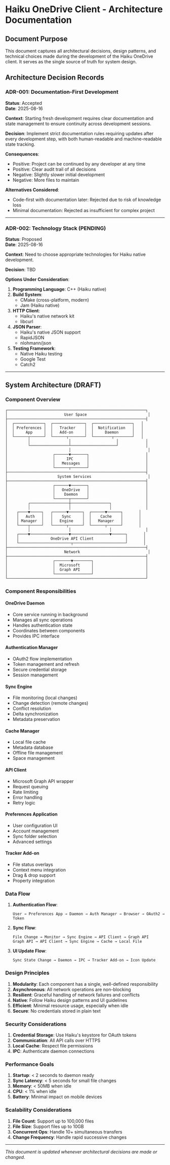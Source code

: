 # Haiku OneDrive Client - Architecture Documentation

## Document Purpose
This document captures all architectural decisions, design patterns, and technical choices made during the development of the Haiku OneDrive client. It serves as the single source of truth for system design.

## Architecture Decision Records

### ADR-001: Documentation-First Development
**Status**: Accepted  
**Date**: 2025-08-16

**Context**: Starting fresh development requires clear documentation and state management to ensure continuity across development sessions.

**Decision**: Implement strict documentation rules requiring updates after every development step, with both human-readable and machine-readable state tracking.

**Consequences**:
- Positive: Project can be continued by any developer at any time
- Positive: Clear audit trail of all decisions
- Negative: Slightly slower initial development
- Negative: More files to maintain

**Alternatives Considered**:
- Code-first with documentation later: Rejected due to risk of knowledge loss
- Minimal documentation: Rejected as insufficient for complex project

---

### ADR-002: Technology Stack (PENDING)
**Status**: Proposed  
**Date**: 2025-08-16

**Context**: Need to choose appropriate technologies for Haiku native development.

**Decision**: TBD

**Options Under Consideration**:
1. **Programming Language**: C++ (Haiku native)
2. **Build System**: 
   - CMake (cross-platform, modern)
   - Jam (Haiku native)
3. **HTTP Client**:
   - Haiku's native network kit
   - libcurl
4. **JSON Parser**:
   - Haiku's native JSON support
   - RapidJSON
   - nlohmann/json
5. **Testing Framework**:
   - Native Haiku testing
   - Google Test
   - Catch2

---

## System Architecture (DRAFT)

### Component Overview

```
┌─────────────────────────────────────────────────────────────┐
│                         User Space                           │
├─────────────────────────────────────────────────────────────┤
│  ┌─────────────┐  ┌──────────────┐  ┌─────────────────┐   │
│  │ Preferences │  │   Tracker    │  │  Notification   │   │
│  │     App     │  │   Add-on     │  │     Daemon      │   │
│  └──────┬──────┘  └──────┬───────┘  └────────┬────────┘   │
│         │                 │                    │            │
│         └─────────────────┴────────────────────┘            │
│                           │                                  │
│                    ┌──────▼───────┐                         │
│                    │     IPC      │                         │
│                    │   Messages   │                         │
│                    └──────┬───────┘                         │
├─────────────────────────────────────────────────────────────┤
│                      System Services                         │
├─────────────────────────────────────────────────────────────┤
│                    ┌──────▼───────┐                         │
│                    │   OneDrive   │                         │
│                    │    Daemon    │                         │
│                    └──────┬───────┘                         │
│         ┌─────────────────┼─────────────────┐               │
│         │                 │                 │               │
│    ┌────▼─────┐   ┌──────▼──────┐  ┌──────▼──────┐       │
│    │   Auth   │   │    Sync     │  │    Cache    │       │
│    │ Manager  │   │   Engine    │  │   Manager   │       │
│    └────┬─────┘   └──────┬──────┘  └──────┬──────┘       │
│         │                 │                 │               │
│    ┌────▼─────────────────▼─────────────────▼──────┐       │
│    │              OneDrive API Client              │       │
│    └───────────────────────┬───────────────────────┘       │
├─────────────────────────────────────────────────────────────┤
│                         Network                              │
├─────────────────────────────────────────────────────────────┤
│                    ┌───────▼────────┐                       │
│                    │  Microsoft     │                       │
│                    │  Graph API     │                       │
│                    └────────────────┘                       │
└─────────────────────────────────────────────────────────────┘
```

### Component Responsibilities

#### OneDrive Daemon
- Core service running in background
- Manages all sync operations
- Handles authentication state
- Coordinates between components
- Provides IPC interface

#### Authentication Manager
- OAuth2 flow implementation
- Token management and refresh
- Secure credential storage
- Session management

#### Sync Engine
- File monitoring (local changes)
- Change detection (remote changes)
- Conflict resolution
- Delta synchronization
- Metadata preservation

#### Cache Manager
- Local file cache
- Metadata database
- Offline file management
- Space management

#### API Client
- Microsoft Graph API wrapper
- Request queuing
- Rate limiting
- Error handling
- Retry logic

#### Preferences Application
- User configuration UI
- Account management
- Sync folder selection
- Advanced settings

#### Tracker Add-on
- File status overlays
- Context menu integration
- Drag & drop support
- Property integration

### Data Flow

1. **Authentication Flow**:
   ```
   User → Preferences App → Daemon → Auth Manager → Browser → OAuth2 → Token
   ```

2. **Sync Flow**:
   ```
   File Change → Monitor → Sync Engine → API Client → Graph API
   Graph API → API Client → Sync Engine → Cache → Local File
   ```

3. **UI Update Flow**:
   ```
   Sync State Change → Daemon → IPC → Tracker Add-on → Icon Update
   ```

### Design Principles

1. **Modularity**: Each component has a single, well-defined responsibility
2. **Asynchronous**: All network operations are non-blocking
3. **Resilient**: Graceful handling of network failures and conflicts
4. **Native**: Follow Haiku design patterns and UI guidelines
5. **Efficient**: Minimal resource usage, especially when idle
6. **Secure**: No credentials stored in plain text

### Security Considerations

1. **Credential Storage**: Use Haiku's keystore for OAuth tokens
2. **Communication**: All API calls over HTTPS
3. **Local Cache**: Respect file permissions
4. **IPC**: Authenticate daemon connections

### Performance Goals

1. **Startup**: < 2 seconds to daemon ready
2. **Sync Latency**: < 5 seconds for small file changes
3. **Memory**: < 50MB when idle
4. **CPU**: < 1% when idle
5. **Battery**: Minimal impact on mobile devices

### Scalability Considerations

1. **File Count**: Support up to 100,000 files
2. **File Size**: Support files up to 10GB
3. **Concurrent Ops**: Handle 10+ simultaneous transfers
4. **Change Frequency**: Handle rapid successive changes

---
*This document is updated whenever architectural decisions are made or changed.*
